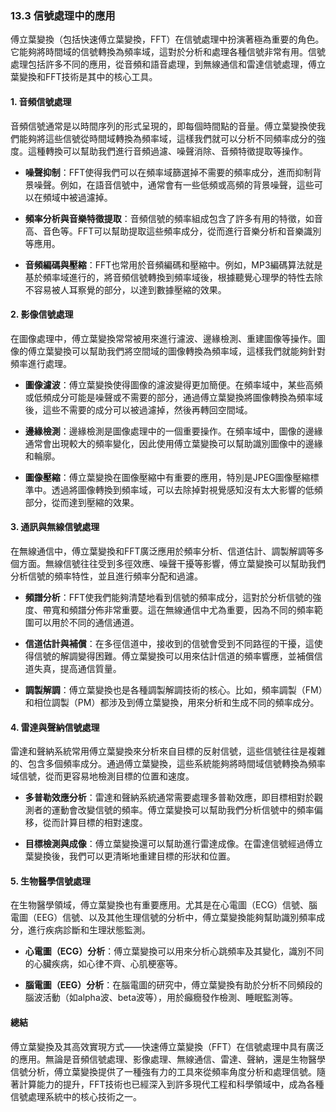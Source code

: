 ### **13.3 信號處理中的應用**

傅立葉變換（包括快速傅立葉變換，FFT）在信號處理中扮演著極為重要的角色。它能夠將時間域的信號轉換為頻率域，這對於分析和處理各種信號非常有用。信號處理包括許多不同的應用，從音頻和語音處理，到無線通信和雷達信號處理，傅立葉變換和FFT技術是其中的核心工具。

#### **1. 音頻信號處理**

音頻信號通常是以時間序列的形式呈現的，即每個時間點的音量。傅立葉變換使我們能夠將這些信號從時間域轉換為頻率域，這樣我們就可以分析不同頻率成分的強度。這種轉換可以幫助我們進行音頻過濾、噪聲消除、音頻特徵提取等操作。

- **噪聲抑制**：FFT使得我們可以在頻率域篩選掉不需要的頻率成分，進而抑制背景噪聲。例如，在語音信號中，通常會有一些低頻或高頻的背景噪聲，這些可以在頻域中被過濾掉。

- **頻率分析與音樂特徵提取**：音頻信號的頻率組成包含了許多有用的特徵，如音高、音色等。FFT可以幫助提取這些頻率成分，從而進行音樂分析和音樂識別等應用。

- **音頻編碼與壓縮**：FFT也常用於音頻編碼和壓縮中。例如，MP3編碼算法就是基於頻率域進行的，將音頻信號轉換到頻率域後，根據聽覺心理學的特性去除不容易被人耳察覺的部分，以達到數據壓縮的效果。

#### **2. 影像信號處理**

在圖像處理中，傅立葉變換常常被用來進行濾波、邊緣檢測、重建圖像等操作。圖像的傅立葉變換可以幫助我們將空間域的圖像轉換為頻率域，這樣我們就能夠針對頻率進行處理。

- **圖像濾波**：傅立葉變換使得圖像的濾波變得更加簡便。在頻率域中，某些高頻或低頻成分可能是噪聲或不需要的部分，通過傅立葉變換將圖像轉換為頻率域後，這些不需要的成分可以被過濾掉，然後再轉回空間域。

- **邊緣檢測**：邊緣檢測是圖像處理中的一個重要操作。在頻率域中，圖像的邊緣通常會出現較大的頻率變化，因此使用傅立葉變換可以幫助識別圖像中的邊緣和輪廓。

- **圖像壓縮**：傅立葉變換在圖像壓縮中有重要的應用，特別是JPEG圖像壓縮標準中。透過將圖像轉換到頻率域，可以去除掉對視覺感知沒有太大影響的低頻部分，從而達到壓縮的效果。

#### **3. 通訊與無線信號處理**

在無線通信中，傅立葉變換和FFT廣泛應用於頻率分析、信道估計、調製解調等多個方面。無線信號往往受到多徑效應、噪聲干擾等影響，傅立葉變換可以幫助我們分析信號的頻率特性，並且進行頻率分配和過濾。

- **頻譜分析**：FFT使我們能夠清楚地看到信號的頻率成分，這對於分析信號的強度、帶寬和頻譜分佈非常重要。這在無線通信中尤為重要，因為不同的頻率範圍可以用於不同的通信通道。

- **信道估計與補償**：在多徑信道中，接收到的信號會受到不同路徑的干擾，這使得信號的解調變得困難。傅立葉變換可以用來估計信道的頻率響應，並補償信道失真，提高通信質量。

- **調製解調**：傅立葉變換也是各種調製解調技術的核心。比如，頻率調製（FM）和相位調製（PM）都涉及到傅立葉變換，用來分析和生成不同的頻率成分。

#### **4. 雷達與聲納信號處理**

雷達和聲納系統常用傅立葉變換來分析來自目標的反射信號，這些信號往往是複雜的、包含多個頻率成分。通過傅立葉變換，這些系統能夠將時間域信號轉換為頻率域信號，從而更容易地檢測目標的位置和速度。

- **多普勒效應分析**：雷達和聲納系統通常需要處理多普勒效應，即目標相對於觀測者的運動會改變信號的頻率。傅立葉變換可以幫助我們分析信號中的頻率偏移，從而計算目標的相對速度。

- **目標檢測與成像**：傅立葉變換還可以幫助進行雷達成像。在雷達信號經過傅立葉變換後，我們可以更清晰地重建目標的形狀和位置。

#### **5. 生物醫學信號處理**

在生物醫學領域，傅立葉變換也有重要應用。尤其是在心電圖（ECG）信號、腦電圖（EEG）信號、以及其他生理信號的分析中，傅立葉變換能夠幫助識別頻率成分，進行疾病診斷和生理狀態監測。

- **心電圖（ECG）分析**：傅立葉變換可以用來分析心跳頻率及其變化，識別不同的心臟疾病，如心律不齊、心肌梗塞等。

- **腦電圖（EEG）分析**：在腦電圖的研究中，傅立葉變換有助於分析不同頻段的腦波活動（如alpha波、beta波等），用於癲癇發作檢測、睡眠監測等。

#### **總結**

傅立葉變換及其高效實現方式——快速傅立葉變換（FFT）在信號處理中具有廣泛的應用。無論是音頻信號處理、影像處理、無線通信、雷達、聲納，還是生物醫學信號分析，傅立葉變換提供了一種強有力的工具來從頻率角度分析和處理信號。隨著計算能力的提升，FFT技術也已經深入到許多現代工程和科學領域中，成為各種信號處理系統中的核心技術之一。